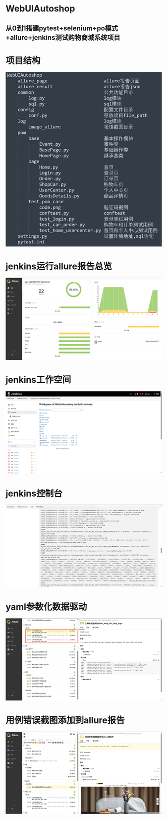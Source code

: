 WebUIAutoshop  
==
从0到1搭建pytest+selenium+po模式+allure+jenkins测试购物商城系统项目  
--
# 项目结构  
![image](README_image/项目结构.png)
# jenkins运行allure报告总览
![image](README_image/allure报告总览.png)
# jenkins工作空间
![image](README_image/jenkins工作空间.png)
# jenkins控制台
![image](README_image/Jenkins控制台.png)
# yaml参数化数据驱动
![image](README_image/参数化.png)
# 用例错误截图添加到allure报告
![image](README_image/错误截图.png)